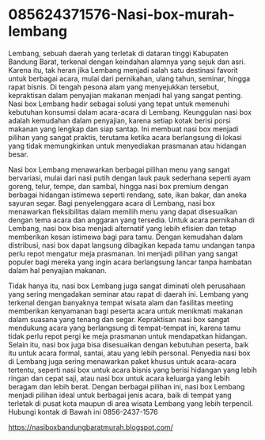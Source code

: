 # 085624371576-Nasi-box-murah-lembang
Lembang, sebuah daerah yang terletak di dataran tinggi Kabupaten Bandung Barat, terkenal dengan keindahan alamnya yang sejuk dan asri. Karena itu, tak heran jika Lembang menjadi salah satu destinasi favorit untuk berbagai acara, mulai dari pernikahan, ulang tahun, seminar, hingga rapat bisnis. Di tengah pesona alam yang menyejukkan tersebut, kepraktisan dalam penyajian makanan menjadi hal yang sangat penting. Nasi box Lembang hadir sebagai solusi yang tepat untuk memenuhi kebutuhan konsumsi dalam acara-acara di Lembang. Keunggulan nasi box adalah kemudahan dalam penyajian, karena setiap kotak berisi porsi makanan yang lengkap dan siap santap. Ini membuat nasi box menjadi pilihan yang sangat praktis, terutama ketika acara berlangsung di lokasi yang tidak memungkinkan untuk menyediakan prasmanan atau hidangan besar.

Nasi box Lembang menawarkan berbagai pilihan menu yang sangat bervariasi, mulai dari nasi putih dengan lauk pauk sederhana seperti ayam goreng, telur, tempe, dan sambal, hingga nasi box premium dengan berbagai hidangan istimewa seperti rendang, sate, ikan bakar, dan aneka sayuran segar. Bagi penyelenggara acara di Lembang, nasi box menawarkan fleksibilitas dalam memilih menu yang dapat disesuaikan dengan tema acara dan anggaran yang tersedia. Untuk acara pernikahan di Lembang, nasi box bisa menjadi alternatif yang lebih efisien dan tetap memberikan kesan istimewa bagi para tamu. Dengan kemudahan dalam distribusi, nasi box dapat langsung dibagikan kepada tamu undangan tanpa perlu repot mengatur meja prasmanan. Ini menjadi pilihan yang sangat populer bagi mereka yang ingin acara berlangsung lancar tanpa hambatan dalam hal penyajian makanan.

Tidak hanya itu, nasi box Lembang juga sangat diminati oleh perusahaan yang sering mengadakan seminar atau rapat di daerah ini. Lembang yang terkenal dengan banyaknya tempat wisata alam dan fasilitas meeting memberikan kenyamanan bagi peserta acara untuk menikmati makanan dalam suasana yang tenang dan segar. Kepraktisan nasi box sangat mendukung acara yang berlangsung di tempat-tempat ini, karena tamu tidak perlu repot pergi ke meja prasmanan untuk mendapatkan hidangan. Selain itu, nasi box juga bisa disesuaikan dengan kebutuhan peserta, baik itu untuk acara formal, santai, atau yang lebih personal. Penyedia nasi box di Lembang juga sering menawarkan paket khusus untuk acara-acara tertentu, seperti nasi box untuk acara bisnis yang berisi hidangan yang lebih ringan dan cepat saji, atau nasi box untuk acara keluarga yang lebih beragam dan lebih berat. Dengan berbagai pilihan ini, nasi box Lembang menjadi pilihan ideal untuk berbagai jenis acara, baik di tempat yang terletak di pusat kota maupun di area wisata Lembang yang lebih terpencil.
Hubungi kontak di Bawah ini
0856-2437-1576

https://nasiboxbandungbaratmurah.blogspot.com/

